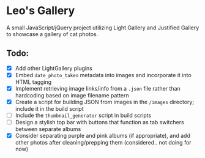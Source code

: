 # Leo's Gallery

A small JavaScript/jQuery project utilizing Light Gallery and Justified Gallery to showcase a gallery of cat photos.

## Todo:

- [x] Add other LightGallery plugins
- [x] Embed `date_photo_taken` metadata into images and incorporate it into HTML tagging
- [x] Implement retrieving image links/info from a `.json` file rather than hardcoding based on image filename pattern
- [x] Create a script for building JSON from images in the `/images` directory; include it in the build script
- [ ] Include the `thumbnail_generator` script in build scripts
- [ ] Design a stylish top bar with buttons that function as tab switchers between separate albums
- [x] Consider separating purple and pink albums (if appropriate), and add other photos after cleaning/prepping them (considered.. not doing for now)
